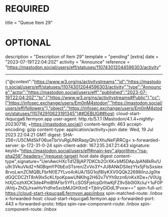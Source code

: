 
# REQUIRED
title = "Queue Item 29"
# OPTIONAL
description = "Description of Item 29"
template = "pending"
[extra]
date = "2023-07-19T22:04:20Z"
activity = "Announce"
reference = "https://mastodon.social/users/eff/statuses/110743012044596303/activity"

---
{"@context":"https://www.w3.org/ns/activitystreams","id":"https://mastodon.social/users/eff/statuses/110743012044596303/activity","type":"Announce","actor":"https://mastodon.social/users/eff","published":"2023-07-19T22:04:20Z","to":["https://www.w3.org/ns/activitystreams#Public"],"cc":["https://infosec.exchange/users/Em0nM4stodon","https://mastodon.social/users/eff/followers"],"object":"https://infosec.exchange/users/Em0nM4stodon/statuses/110742910623191345"}##DEBUG##host: cloud-start-rkqucga6.fermyon.app
user-agent: http.rb/5.1.1 (Mastodon/4.1.4+nightly-20230718; +https://mastodon.social/)
content-length: 463
accept-encoding: gzip
content-type: application/activity+json
date: Wed, 19 Jul 2023 22:04:21 GMT
digest: SHA-256=/U5CMdSkF06ueTbrVuRgUNltRaqyQh/zXhuNeFjRRCg=
x-forwarded-server: ip-172-31-0-24
spin-client-addr: 167.235.247.21:443
signature: keyId="https://mastodon.social/users/eff#main-key",algorithm="rsa-sha256",headers="(request-target) host date digest content-type",signature="UenAwcHXcTd1ZBjAP7DKCb2OrXK+bM5DApJpAN8kRv/Uu9r3VkuVkd2+N0BqmYP0bEoSTsren/ZvVo3Y+JU8ANkDSiIezYtx5jFlsSxsiex8rvoLwnZCMQBLFbrNf/E7YLvo4rAUA/1SG1ojf8IyKXV0QQk22698iInzJg0tedGQCDCZtT8rA9Ix5cKLfpoKpawUNKlhg2H62v7VYh9zzn6/nKxXDe+/V0UghtXjCozhXCK3de4PmBfAFbr5YFLcSOSFjeIcpDrltwKjFZ9vSb0l0Xclu/+1uF0P/Ahtj+ZhDjJrswHvYrdfre5xcbMJGHXmE+TjbIryGIDdL1Fvxw=="
spin-full-url: https://cloud-start-rkqucga6.fermyon.app/inbox
spin-matched-route: /inbox
x-forwarded-host: cloud-start-rkqucga6.fermyon.app
x-forwarded-port: 443
x-forwarded-proto: https
spin-raw-component-route: /inbox
spin-component-route: /inbox

